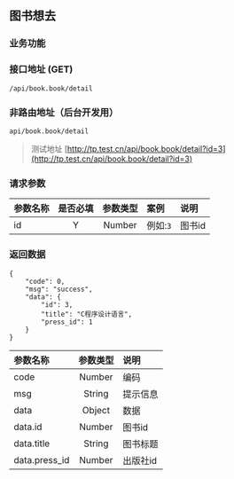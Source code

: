 ## 图书想去
### 业务功能


### 接口地址 (GET)
`/api/book.book/detail` 

### 非路由地址（后台开发用）

`api/book.book/detail`
 
>测试地址 [http://tp.test.cn/api/book.book/detail?id=3](http://tp.test.cn/api/book.book/detail?id=3)

### 请求参数
参数名称 |是否必填 |参数类型 | 案例 | 说明
:--- | :---: | :---: | :--- | :---
id|Y|Number|例如:`3`|图书id

### 返回数据
```
{
    "code": 0,
    "msg": "success",
    "data": {
        "id": 3,
        "title": "C程序设计语言",
        "press_id": 1
    }
}
```

参数名称 | 参数类型 | 说明
:--- | :---: | :---
code|Number|编码
msg|String|提示信息
data|Object|数据
data.id|Number|   图书id
data.title|String|   图书标题
data.press_id|Number|   出版社id